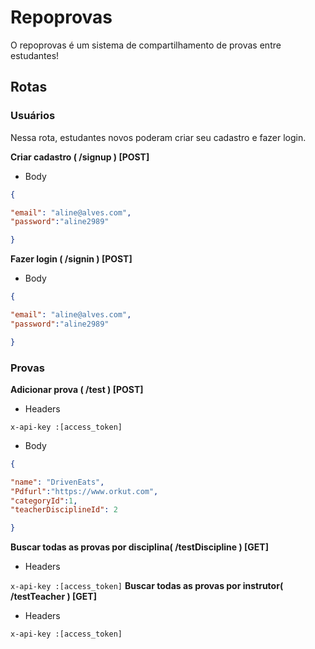 # Repoprovas
O repoprovas é um sistema de compartilhamento de provas entre estudantes!


## Rotas
### Usuários
Nessa rota, estudantes novos poderam criar seu cadastro e fazer login.

**Criar cadastro ( /signup ) [POST]**
* Body
``` json
{

"email": "aline@alves.com",
"password":"aline2989"

}
```

**Fazer login ( /signin ) [POST]**
* Body
``` json
{

"email": "aline@alves.com",
"password":"aline2989"

}
```
### Provas
**Adicionar prova  ( /test ) [POST]**

* Headers

``` x-api-key :[access_token] ``` 
* Body

```json
{

"name": "DrivenEats",
"Pdfurl":"https://www.orkut.com",
"categoryId":1,
"teacherDisciplineId": 2

}
```
**Buscar todas as provas por disciplina( /testDiscipline ) [GET]**


* Headers

``` x-api-key :[access_token] ``` 
**Buscar todas as provas por instrutor( /testTeacher ) [GET]**


* Headers

``` x-api-key :[access_token] ``` 
